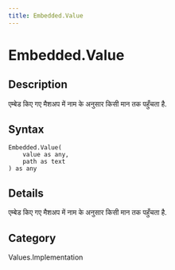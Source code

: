```yaml
---
title: Embedded.Value
---
```


# Embedded.Value


## Description

एम्बेड किए गए मैशअप में नाम के अनुसार किसी मान तक पहुँचता है.


## Syntax

```powerquery
Embedded.Value(
    value as any,
    path as text
) as any
```


## Details

एम्बेड किए गए मैशअप में नाम के अनुसार किसी मान तक पहुँचता है.



## Category
Values.Implementation
